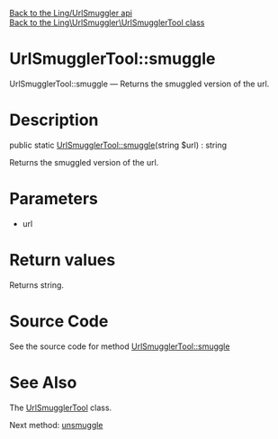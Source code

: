 [Back to the Ling/UrlSmuggler api](https://github.com/lingtalfi/UrlSmuggler/blob/master/doc/api/Ling/UrlSmuggler.md)<br>
[Back to the Ling\UrlSmuggler\UrlSmugglerTool class](https://github.com/lingtalfi/UrlSmuggler/blob/master/doc/api/Ling/UrlSmuggler/UrlSmugglerTool.md)


UrlSmugglerTool::smuggle
================



UrlSmugglerTool::smuggle — Returns the smuggled version of the url.




Description
================


public static [UrlSmugglerTool::smuggle](https://github.com/lingtalfi/UrlSmuggler/blob/master/doc/api/Ling/UrlSmuggler/UrlSmugglerTool/smuggle.md)(string $url) : string




Returns the smuggled version of the url.




Parameters
================


- url

    


Return values
================

Returns string.








Source Code
===========
See the source code for method [UrlSmugglerTool::smuggle](https://github.com/lingtalfi/UrlSmuggler/blob/master/UrlSmugglerTool.php#L20-L29)


See Also
================

The [UrlSmugglerTool](https://github.com/lingtalfi/UrlSmuggler/blob/master/doc/api/Ling/UrlSmuggler/UrlSmugglerTool.md) class.

Next method: [unsmuggle](https://github.com/lingtalfi/UrlSmuggler/blob/master/doc/api/Ling/UrlSmuggler/UrlSmugglerTool/unsmuggle.md)<br>

